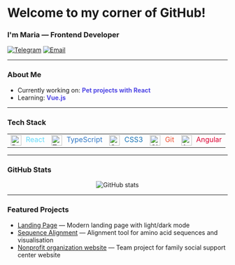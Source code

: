 # Welcome to my corner of GitHub!
### I'm Maria — Frontend Developer

[![Telegram](https://img.shields.io/badge/Telegram-26A5E4?style=flat&logo=telegram&logoColor=white)](https://t.me/zhukovamaria)
[![Email](https://img.shields.io/badge/Email-D14836?style=flat&logo=gmail&logoColor=white)](mailto:zhukovamaria9@gmail.com)

---

### About Me

- Currently working on: <b style="color:#4F46E5;">Pet projects with React</b>
- Learning: <b style="color:#4F46E5;">Vue.js</b>

---

### Tech Stack

<table>
  <tr>
    <td><img src="https://cdn.jsdelivr.net/npm/simple-icons@v9/icons/react.svg" alt="React" width="24" height="24" style="vertical-align:middle; fill:#61DAFB"/> <span style="margin-left:6px; color:#61DAFB;">React</span></td>
    <td><img src="https://cdn.jsdelivr.net/npm/simple-icons@v9/icons/typescript.svg" alt="TypeScript" width="24" height="24" style="vertical-align:middle; fill:#3178C6"/> <span style="margin-left:6px; color:#3178C6;">TypeScript</span></td>
    <td><img src="https://cdn.jsdelivr.net/npm/simple-icons@v9/icons/css3.svg" alt="CSS3" width="24" height="24" style="vertical-align:middle; fill:#1572B6"/> <span style="margin-left:6px; color:#1572B6;">CSS3</span></td>
    <td><img src="https://cdn.jsdelivr.net/npm/simple-icons@v9/icons/git.svg" alt="Git" width="24" height="24" style="vertical-align:middle; fill:#F05032"/> <span style="margin-left:6px; color:#F05032;">Git</span></td>
    <td>
      <img src="https://cdn.jsdelivr.net/npm/simple-icons@v9/icons/angular.svg" alt="Angular" width="24" height="24" style="vertical-align:middle;"/> 
      <span style="margin-left:6px; color:#DD0031;">Angular</span>
    </td>
  </tr>
</table>

---

### GitHub Stats

<p align="center">
  <img src="https://github-readme-stats.vercel.app/api?username=MariaRegin&show_icons=true&theme=radical" alt="GitHub stats" />
</p>

---

### Featured Projects

- [Landing Page](https://mariaregin.github.io/storage-landing/) — Modern landing page with light/dark mode
- [Sequence Alignment](https://mariaregin.github.io/sequence-alignment/) — Alignment tool for amino acid sequences and visualisation
- [Nonprofit organization website](https://lenaanohina.github.io/project2_fund/) — Team project for family social support center website


